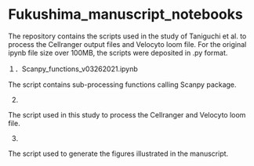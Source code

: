 # Fukushima_manuscript_notebooks
The repository contains the scripts used in the study of Taniguchi et al. to process the Cellranger output files and Velocyto loom file.
For the original ipynb file size over 100MB, the scripts were deposited in .py format.

１．Scanpy_functions_v03262021.ipynb

The script contains sub-processing functions calling Scanpy package.

2.

The script used in this study to process the Cellranger and Velocyto loom file.

3.

The script used to generate the figures illustrated in the manuscript.
